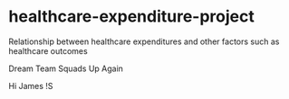 # healthcare-expenditure-project
Relationship between healthcare expenditures and other factors such as healthcare outcomes

Dream Team Squads Up Again

Hi James
!S